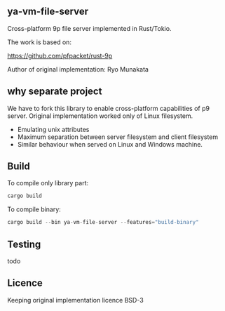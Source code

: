 ## ya-vm-file-server

Cross-platform 9p file server implemented in Rust/Tokio.

The work is based on:

https://github.com/pfpacket/rust-9p

Author of original implementation: Ryo Munakata

## why separate project

We have to fork this library to enable cross-platform capabilities of p9 server. 
Original implementation worked only of Linux filesystem.
* Emulating unix attributes
* Maximum separation between server filesystem and client filesystem
* Similar behaviour when served on Linux and Windows machine.

## Build

To compile only library part:

```javascript
cargo build
```

To compile binary:

```javascript
cargo build --bin ya-vm-file-server --features="build-binary"
```

## Testing

todo

## Licence

Keeping original implementation licence BSD-3

